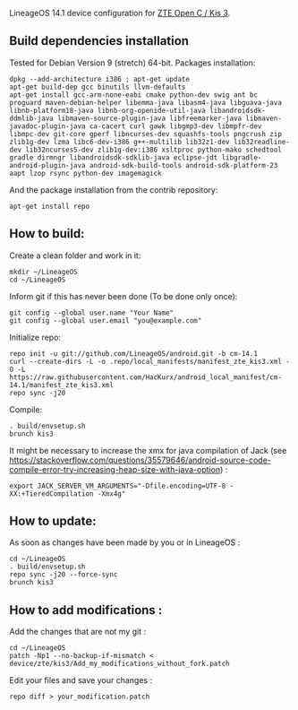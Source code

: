 LineageOS 14.1 device configuration for [ZTE Open C / Kis 3](https://hackurx.wordpress.com/2018/11/20/lineageos-14-1-pour-le-zte-open-c-kis-3/).

Build dependencies installation
-------------------------------

Tested for Debian Version 9 (stretch) 64-bit.
Packages installation:

    dpkg --add-architecture i386 ; apt-get update
    apt-get build-dep gcc binutils llvm-defaults
    apt-get install gcc-arm-none-eabi cmake python-dev swig ant bc proguard maven-debian-helper libemma-java libasm4-java libguava-java libnb-platform18-java libnb-org-openide-util-java libandroidsdk-ddmlib-java libmaven-source-plugin-java libfreemarker-java libmaven-javadoc-plugin-java ca-cacert curl gawk libgmp3-dev libmpfr-dev libmpc-dev git-core gperf libncurses-dev squashfs-tools pngcrush zip zlib1g-dev lzma libc6-dev-i386 g++-multilib lib32z1-dev lib32readline-dev lib32ncurses5-dev zlib1g-dev:i386 xsltproc python-mako schedtool gradle dirmngr libandroidsdk-sdklib-java eclipse-jdt libgradle-android-plugin-java android-sdk-build-tools android-sdk-platform-23 aapt lzop rsync python-dev imagemagick

And the package installation from the contrib repository:

    apt-get install repo

How to build:
-------------

Create a clean folder and work in it:

    mkdir ~/LineageOS
    cd ~/LineageOS

Inform git if this has never been done (To be done only once):

    git config --global user.name "Your Name"
    git config --global user.email "you@example.com"

Initialize repo:

    repo init -u git://github.com/LineageOS/android.git -b cm-14.1
    curl --create-dirs -L -o .repo/local_manifests/manifest_zte_kis3.xml -O -L https://raw.githubusercontent.com/HacKurx/android_local_manifest/cm-14.1/manifest_zte_kis3.xml
    repo sync -j20

Compile:

    . build/envsetup.sh
    brunch kis3

It might be necessary to increase the xmx for java compilation of Jack (see https://stackoverflow.com/questions/35579646/android-source-code-compile-error-try-increasing-heap-size-with-java-option) :

    export JACK_SERVER_VM_ARGUMENTS="-Dfile.encoding=UTF-8 -XX:+TieredCompilation -Xmx4g"

How to update:
--------------

As soon as changes have been made by you or in LineageOS :

    cd ~/LineageOS
    . build/envsetup.sh
    repo sync -j20 --force-sync
    brunch kis3

How to add modifications :
--------------------------

Add the changes that are not my git :

    cd ~/LineageOS
    patch -Np1 --no-backup-if-mismatch < device/zte/kis3/Add_my_modifications_without_fork.patch

Edit your files and save your changes :

    repo diff > your_modification.patch
